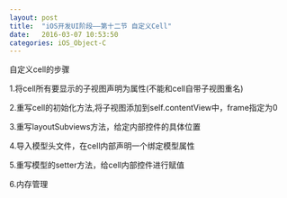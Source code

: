 ```yaml
---
layout: post
title:  "iOS开发UI阶段——第十二节 自定义Cell"
date:   2016-03-07 10:53:50
categories: iOS_Object-C
---
```

自定义cell的步骤

1.将cell所有要显示的子视图声明为属性(不能和cell自带子视图重名)

2.重写cell的初始化方法,将子视图添加到self.contentView中，frame指定为0

3.重写layoutSubviews方法，给定内部控件的具体位置

4.导入模型头文件，在cell内部声明一个绑定模型属性

5.重写模型的setter方法，给cell内部控件进行赋值

6.内存管理